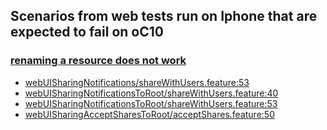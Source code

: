 ## Scenarios from web tests run on Iphone that are expected to fail on oC10

### [renaming a resource does not work](https://github.com/owncloud/ocis-reva/issues/14)
-   [webUISharingNotifications/shareWithUsers.feature:53](https://github.com/owncloud/web/blob/master/tests/acceptance/features/webUISharingNotifications/shareWithUsers.feature#L53)
-   [webUISharingNotificationsToRoot/shareWithUsers.feature:40](https://github.com/owncloud/web/blob/master/tests/acceptance/features/webUISharingNotificationsToRoot/shareWithUsers.feature:#L40)
-   [webUISharingNotificationsToRoot/shareWithUsers.feature:53](https://github.com/owncloud/web/blob/master/tests/acceptance/features/webUISharingNotificationsToRoot/shareWithUsers.feature:#L53)
-   [webUISharingAcceptSharesToRoot/acceptShares.feature:50](https://github.com/owncloud/web/blob/master/tests/acceptance/features/webUISharingAcceptSharesToRoot/acceptShares.feature:#L50)
